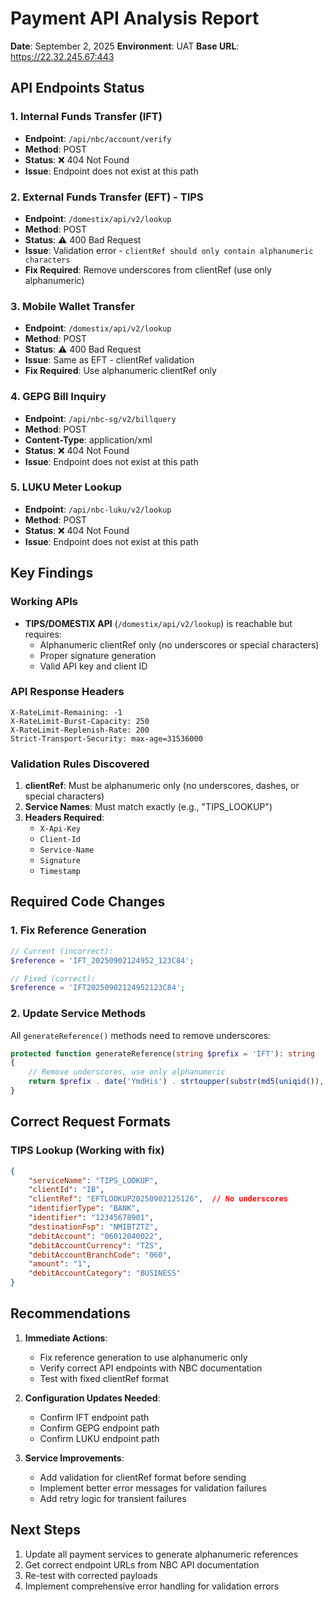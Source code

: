 # Payment API Analysis Report

**Date**: September 2, 2025
**Environment**: UAT
**Base URL**: https://22.32.245.67:443

## API Endpoints Status

### 1. Internal Funds Transfer (IFT)
- **Endpoint**: `/api/nbc/account/verify`
- **Method**: POST
- **Status**: ❌ 404 Not Found
- **Issue**: Endpoint does not exist at this path

### 2. External Funds Transfer (EFT) - TIPS
- **Endpoint**: `/domestix/api/v2/lookup`
- **Method**: POST
- **Status**: ⚠️ 400 Bad Request
- **Issue**: Validation error - `clientRef should only contain alphanumeric characters`
- **Fix Required**: Remove underscores from clientRef (use only alphanumeric)

### 3. Mobile Wallet Transfer
- **Endpoint**: `/domestix/api/v2/lookup`
- **Method**: POST
- **Status**: ⚠️ 400 Bad Request
- **Issue**: Same as EFT - clientRef validation
- **Fix Required**: Use alphanumeric clientRef only

### 4. GEPG Bill Inquiry
- **Endpoint**: `/api/nbc-sg/v2/billquery`
- **Method**: POST
- **Content-Type**: application/xml
- **Status**: ❌ 404 Not Found
- **Issue**: Endpoint does not exist at this path

### 5. LUKU Meter Lookup
- **Endpoint**: `/api/nbc-luku/v2/lookup`
- **Method**: POST
- **Status**: ❌ 404 Not Found
- **Issue**: Endpoint does not exist at this path

## Key Findings

### Working APIs
- **TIPS/DOMESTIX API** (`/domestix/api/v2/lookup`) is reachable but requires:
  - Alphanumeric clientRef only (no underscores or special characters)
  - Proper signature generation
  - Valid API key and client ID

### API Response Headers
```
X-RateLimit-Remaining: -1
X-RateLimit-Burst-Capacity: 250
X-RateLimit-Replenish-Rate: 200
Strict-Transport-Security: max-age=31536000
```

### Validation Rules Discovered
1. **clientRef**: Must be alphanumeric only (no underscores, dashes, or special characters)
2. **Service Names**: Must match exactly (e.g., "TIPS_LOOKUP")
3. **Headers Required**:
   - `X-Api-Key`
   - `Client-Id`
   - `Service-Name`
   - `Signature`
   - `Timestamp`

## Required Code Changes

### 1. Fix Reference Generation
```php
// Current (incorrect):
$reference = 'IFT_20250902124952_123C84';

// Fixed (correct):
$reference = 'IFT20250902124952123C84';
```

### 2. Update Service Methods
All `generateReference()` methods need to remove underscores:
```php
protected function generateReference(string $prefix = 'IFT'): string
{
    // Remove underscores, use only alphanumeric
    return $prefix . date('YmdHis') . strtoupper(substr(md5(uniqid()), 0, 6));
}
```

## Correct Request Formats

### TIPS Lookup (Working with fix)
```json
{
    "serviceName": "TIPS_LOOKUP",
    "clientId": "IB",
    "clientRef": "EFTLOOKUP20250902125126",  // No underscores
    "identifierType": "BANK",
    "identifier": "12345678901",
    "destinationFsp": "NMIBTZTZ",
    "debitAccount": "06012040022",
    "debitAccountCurrency": "TZS",
    "debitAccountBranchCode": "060",
    "amount": "1",
    "debitAccountCategory": "BUSINESS"
}
```

## Recommendations

1. **Immediate Actions**:
   - Fix reference generation to use alphanumeric only
   - Verify correct API endpoints with NBC documentation
   - Test with fixed clientRef format

2. **Configuration Updates Needed**:
   - Confirm IFT endpoint path
   - Confirm GEPG endpoint path
   - Confirm LUKU endpoint path

3. **Service Improvements**:
   - Add validation for clientRef format before sending
   - Implement better error messages for validation failures
   - Add retry logic for transient failures

## Next Steps

1. Update all payment services to generate alphanumeric references
2. Get correct endpoint URLs from NBC API documentation
3. Re-test with corrected payloads
4. Implement comprehensive error handling for validation errors